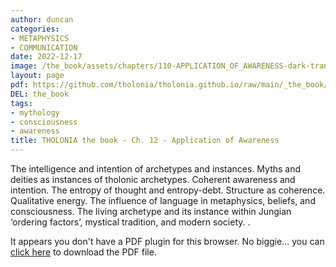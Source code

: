 ```yaml
---
author: duncan
categories:
- METAPHYSICS
- COMMUNICATION
date: 2022-12-17
image: /the_book/assets/chapters/110-APPLICATION_OF_AWARENESS-dark-trans.png
layout: page
pdf: https://github.com/tholonia/tholonia.github.io/raw/main/_the_book/assets/chapters/110-APPLICATION_OF_AWARENESS.pdf
DEL: the_book
tags:
- mythology
- consciousness
- awareness
title: THOLONIA the book - Ch. 12 - Application of Awareness
---
```


The intelligence and intention of archetypes and instances.  Myths and deities as instances of tholonic archetypes.  Coherent awareness and intention.  The entropy of thought and entropy-debt.  Structure as coherence.  Qualitative energy.  The influence of language in metaphysics, beliefs, and consciousness.  The living archetype and its instance within Jungian ‘ordering factors’, mystical tradition, and modern society.    .

<!--more-->

<object data='{{ page.pdf }}#zoom=100%' width='100%' height='1000' type='application/pdf'><p>It appears you don't have a PDF plugin for this browser. No biggie... you can <a href='{{ page.pdf }}'> click here</a> to download the PDF file.</p></object>